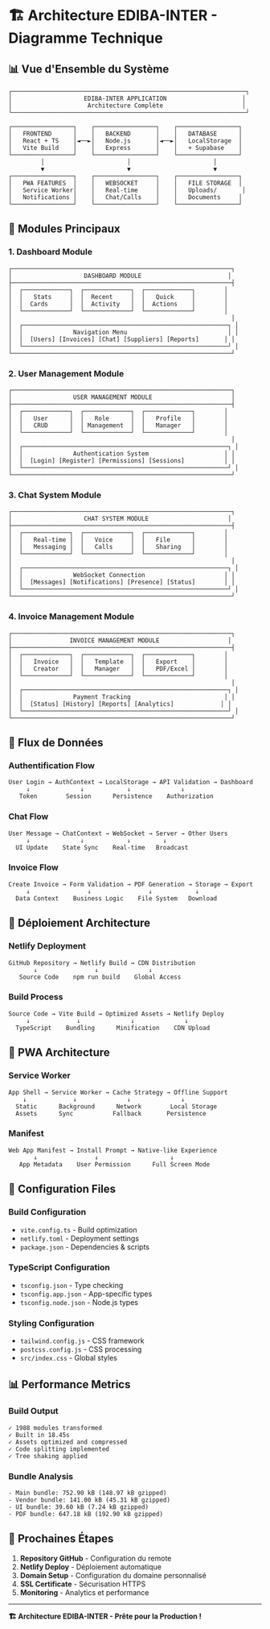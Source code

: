 # 🏗️ Architecture EDIBA-INTER - Diagramme Technique

## 📊 Vue d'Ensemble du Système

```
┌─────────────────────────────────────────────────────────────────┐
│                    EDIBA-INTER APPLICATION                     │
│                     Architecture Complète                      │
└─────────────────────────────────────────────────────────────────┘

┌─────────────────┐    ┌─────────────────┐    ┌─────────────────┐
│   FRONTEND      │    │   BACKEND       │    │   DATABASE      │
│   React + TS    │◄──►│   Node.js       │◄──►│   LocalStorage  │
│   Vite Build    │    │   Express       │    │   + Supabase    │
└─────────────────┘    └─────────────────┘    └─────────────────┘
         │                       │                       │
         ▼                       ▼                       ▼
┌─────────────────┐    ┌─────────────────┐    ┌─────────────────┐
│   PWA FEATURES  │    │   WEBSOCKET     │    │   FILE STORAGE  │
│   Service Worker│    │   Real-time     │    │   Uploads/       │
│   Notifications │    │   Chat/Calls    │    │   Documents     │
└─────────────────┘    └─────────────────┘    └─────────────────┘
```

## 🎯 Modules Principaux

### 1. **Dashboard Module**
```
┌─────────────────────────────────────────────────────────────┐
│                    DASHBOARD MODULE                        │
├─────────────────────────────────────────────────────────────┤
│  ┌─────────────┐  ┌─────────────┐  ┌─────────────┐        │
│  │   Stats     │  │  Recent     │  │   Quick     │        │
│  │  Cards      │  │  Activity   │  │  Actions    │        │
│  └─────────────┘  └─────────────┘  └─────────────┘        │
│                                                             │
│  ┌─────────────────────────────────────────────────────────┐ │
│  │              Navigation Menu                            │ │
│  │  [Users] [Invoices] [Chat] [Suppliers] [Reports]       │ │
│  └─────────────────────────────────────────────────────────┘ │
└─────────────────────────────────────────────────────────────┘
```

### 2. **User Management Module**
```
┌─────────────────────────────────────────────────────────────┐
│                 USER MANAGEMENT MODULE                      │
├─────────────────────────────────────────────────────────────┤
│  ┌─────────────┐  ┌─────────────┐  ┌─────────────┐        │
│  │   User      │  │   Role      │  │   Profile   │        │
│  │   CRUD      │  │ Management  │  │   Manager   │        │
│  └─────────────┘  └─────────────┘  └─────────────┘        │
│                                                             │
│  ┌─────────────────────────────────────────────────────────┐ │
│  │              Authentication System                     │ │
│  │  [Login] [Register] [Permissions] [Sessions]           │ │
│  └─────────────────────────────────────────────────────────┘ │
└─────────────────────────────────────────────────────────────┘
```

### 3. **Chat System Module**
```
┌─────────────────────────────────────────────────────────────┐
│                    CHAT SYSTEM MODULE                      │
├─────────────────────────────────────────────────────────────┤
│  ┌─────────────┐  ┌─────────────┐  ┌─────────────┐        │
│  │   Real-time │  │   Voice     │  │   File      │        │
│  │   Messaging │  │   Calls     │  │   Sharing   │        │
│  └─────────────┘  └─────────────┘  └─────────────┘        │
│                                                             │
│  ┌─────────────────────────────────────────────────────────┐ │
│  │              WebSocket Connection                      │ │
│  │  [Messages] [Notifications] [Presence] [Status]        │ │
│  └─────────────────────────────────────────────────────────┘ │
└─────────────────────────────────────────────────────────────┘
```

### 4. **Invoice Management Module**
```
┌─────────────────────────────────────────────────────────────┐
│                INVOICE MANAGEMENT MODULE                   │
├─────────────────────────────────────────────────────────────┤
│  ┌─────────────┐  ┌─────────────┐  ┌─────────────┐        │
│  │   Invoice   │  │   Template  │  │   Export    │        │
│  │   Creator   │  │   Manager   │  │   PDF/Excel │        │
│  └─────────────┘  └─────────────┘  └─────────────┘        │
│                                                             │
│  ┌─────────────────────────────────────────────────────────┐ │
│  │              Payment Tracking                          │ │
│  │  [Status] [History] [Reports] [Analytics]             │ │
│  └─────────────────────────────────────────────────────────┘ │
└─────────────────────────────────────────────────────────────┘
```

## 🔄 Flux de Données

### **Authentification Flow**
```
User Login → AuthContext → LocalStorage → API Validation → Dashboard
     ↓              ↓            ↓              ↓
   Token        Session      Persistence    Authorization
```

### **Chat Flow**
```
User Message → ChatContext → WebSocket → Server → Other Users
     ↓              ↓            ↓         ↓
  UI Update    State Sync    Real-time   Broadcast
```

### **Invoice Flow**
```
Create Invoice → Form Validation → PDF Generation → Storage → Export
     ↓                ↓                ↓            ↓
  Data Context    Business Logic    File System   Download
```

## 🚀 Déploiement Architecture

### **Netlify Deployment**
```
GitHub Repository → Netlify Build → CDN Distribution
       ↓                ↓              ↓
   Source Code    npm run build    Global Access
```

### **Build Process**
```
Source Code → Vite Build → Optimized Assets → Netlify Deploy
     ↓             ↓              ↓              ↓
  TypeScript    Bundling      Minification    CDN Upload
```

## 📱 PWA Architecture

### **Service Worker**
```
App Shell → Service Worker → Cache Strategy → Offline Support
    ↓             ↓              ↓              ↓
  Static      Background      Network        Local Storage
  Assets      Sync           Fallback       Persistence
```

### **Manifest**
```
Web App Manifest → Install Prompt → Native-like Experience
       ↓                ↓                    ↓
   App Metadata    User Permission      Full Screen Mode
```

## 🔧 Configuration Files

### **Build Configuration**
- `vite.config.ts` - Build optimization
- `netlify.toml` - Deployment settings
- `package.json` - Dependencies & scripts

### **TypeScript Configuration**
- `tsconfig.json` - Type checking
- `tsconfig.app.json` - App-specific types
- `tsconfig.node.json` - Node.js types

### **Styling Configuration**
- `tailwind.config.js` - CSS framework
- `postcss.config.js` - CSS processing
- `src/index.css` - Global styles

## 📊 Performance Metrics

### **Build Output**
```
✓ 1988 modules transformed
✓ Built in 18.45s
✓ Assets optimized and compressed
✓ Code splitting implemented
✓ Tree shaking applied
```

### **Bundle Analysis**
```
- Main bundle: 752.90 kB (148.97 kB gzipped)
- Vendor bundle: 141.00 kB (45.31 kB gzipped)
- UI bundle: 39.60 kB (7.24 kB gzipped)
- PDF bundle: 647.18 kB (192.90 kB gzipped)
```

## 🎯 Prochaines Étapes

1. **Repository GitHub** - Configuration du remote
2. **Netlify Deploy** - Déploiement automatique
3. **Domain Setup** - Configuration du domaine personnalisé
4. **SSL Certificate** - Sécurisation HTTPS
5. **Monitoring** - Analytics et performance

---

**🏗️ Architecture EDIBA-INTER - Prête pour la Production !**

